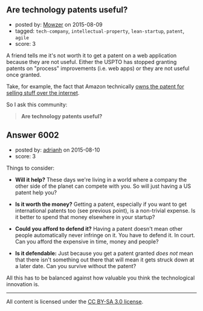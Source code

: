 ## Are technology patents useful?

- posted by: [Mowzer](https://stackexchange.com/users/1803081/mowzer) on 2015-08-09
- tagged: `tech-company`, `intellectual-property`, `lean-startup`, `patent`, `agile`
- score: 3

A friend tells me it's not worth it to get a patent on a web application because they are not useful. Either the USPTO has stopped granting patents on "process" improvements (i.e. web apps) or they are not useful once granted.

Take, for example, the fact that Amazon technically [owns the patent for selling stuff over the internet][1].

So I ask this community:

> **Are technology patents useful?**


  [1]: http://www.google.com/patents/US5960411


## Answer 6002

- posted by: [adrianh](https://stackexchange.com/users/7553/adrianh) on 2015-08-10
- score: 3

Things to consider:

* **Will it help?** These days we're living in a world where a company the other side of the planet can compete with you. So will just having a US patent help you?

* **Is it worth the money?** Getting a patent, especially if you want to get international patents too (see previous point), is a non-trivial expense. Is it better to spend that money elsewhere in your startup?

* **Could you afford to defend it?** Having a patent doesn't mean other people automatically never infringe on it. You have to defend it. In court. Can you afford the expensive in time, money and people?

* **Is it defendable:** Just because you get a patent granted *does not* mean that there isn't something out there that will mean it gets struck down at a later date. Can you survive without the patent?

All this has to be balanced against how valuable you think the technological innovation is.




---

All content is licensed under the [CC BY-SA 3.0 license](https://creativecommons.org/licenses/by-sa/3.0/).
